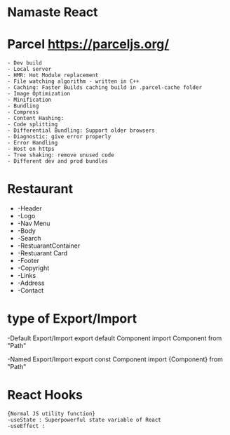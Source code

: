 # Namaste React

# Parcel https://parceljs.org/
    - Dev build
    - Local server
    - HMR: Hot Module replacement
    - File watching algorithm - written in C++
    - Caching: Faster Builds caching build in .parcel-cache folder
    - Image Optimization
    - Minification
    - Bundling
    - Compress
    - Content Hashing:  
    - Code splitting
    - Differential Bundling: Support older browsers
    - Diagnostic: give error properly
    - Error Handling
    - Host on https
    - Tree shaking: remove unused code
    - Different dev and prod bundles
    

# Restaurant

 * -Header
 *  -Logo
 *  -Nav Menu
 * -Body
 *  -Search
 *  -RestuarantContainer
 *  -Restuarant Card
 * -Footer
 *  -Copyright
 *  -Links
 *  -Address
 *  -Contact
 

# type of Export/Import
  -Default Export/Import
   export default Component
   import Component from "Path"

  -Named Export/Import
   export const Component
   import {Component} from "Path"

# React Hooks
    {Normal JS utility function}
    -useState : Superpowerful state variable of React
    -useEffect : 
